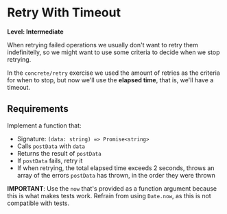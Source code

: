 # Retry With Timeout

**Level: Intermediate**

When retrying failed operations we usually don't want to retry them indefinitelly, so we might want to use some criteria to decide when we stop retrying.

In the `concrete/retry` exercise we used the amount of retries as the criteria for when to stop, but now we'll use the **elapsed time**, that is, we'll have a timeout.

## Requirements

Implement a function that:

- Signature: `(data: string) => Promise<string>`
- Calls `postData` with `data`
- Returns the result of `postData`
- If `postData` fails, retry it
- If when retrying, the total elapsed time exceeds 2 seconds, throws an array of the errors `postData` has thrown, in the order they were thrown

**IMPORTANT**: Use the `now` that's provided as a function argument because this is what makes tests work. Refrain from using `Date.now`, as this is not compatible with tests.
